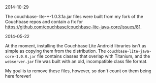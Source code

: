 2014-10-29

The couchbase-lite-*-1.0.3.1a.jar files were built from my fork of the Couchbase
repos and contain a fix for https://github.com/couchbase/couchbase-lite-java-core/issues/81.

2014-05-22

At the moment, installing the Couchbase Lite Android libraries isn't as simple as
copying them from the distribution.  The `couchbase-lite-java-core-1.0.0.jar`
file contains classes that overlap with Titanium, and the `webserver.jar` file
was built with an old, incompatible class file format.

My goal is to remove these files, however, so don't count on them being here forever!
